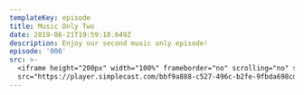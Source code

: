 ```yaml
---
templateKey: episode
title: Music Only Two
date: 2019-06-21T19:59:10.649Z
description: Enjoy our second music only episode!
episode: '006'
src: >-
  <iframe height="200px" width="100%" frameborder="no" scrolling="no" seamless
  src="https://player.simplecast.com/bbf9a888-c527-496c-b2fe-9fbda698cd62?dark=false"></iframe>
---
```


